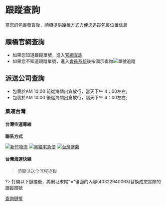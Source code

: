 # 跟蹤查詢
當您的包裹發貨後，順橋提供幾種方式方便您追蹤包裹位置信息

## 順橋官網查詢

- 如果您知道跟蹤單號，進入[官網查詢](http://soarsq.com:8080/index/query_express)
- 如果您不知道跟蹤單號，進入[會員系統](http://soarsq.com:8080/index/login)後按圖示查詢![單號追蹤](https://img.alicdn.com/imgextra/i1/24321166/O1CN01YNUGk01KU4K3O6Qbz_!!24321166.png)

## 派送公司查詢
- 包裹於AM 10:00 前從海關出倉放行，當天下午 4：00左右; 
- 包裹於AM 10:00 後從海關出倉放行，隔天下午 4：00左右; 

### 集運台灣
#### 台灣空運專線

**聯系方式**

[![新竹物流](http://ww1.sinaimg.cn/large/4ee72738gy1g068zoeaeqj2055020aaj.jpg)](https://www.hct.com.tw/Search/SearchGoods_n.aspx)
[![黑貓宅急便](http://ww1.sinaimg.cn/large/4ee72738gy1g068zoectbj2055020wer.jpg)](https://www.t-cat.com.tw/Inquire/trace.aspx)
[![台灣盛鼎](http://ww1.sinaimg.cn/large/4ee72738gy1g068zoehruj20550203ze.jpg)](http://www.cgtraffic.com.tw:8080/cust/common.asp)

#### 台灣海運快線

> 清關派送全流程追蹤

?> 打開以下鏈接後，將網址末尾"="後面的內容(40322940063)替換成您實際的跟蹤單號

[查詢鏈接](http://dong-feng.com.tw/DispatchQueryResult?trackingnumber=40322940063)
